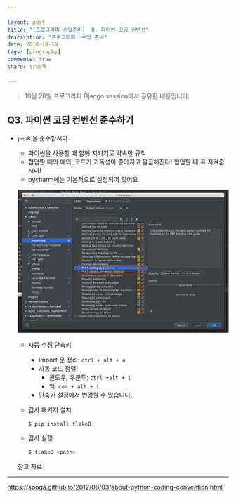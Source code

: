 ```yaml
---

layout: post
title: "[프로그라피 수업준비]  Q. 파이썬 코딩 컨벤션"
description: "프로그라피: 수업 준비"
date: 2018-10-19
tags: [prography]
comments: true
share: true목

---
```




> 10월 20일 프로그라피 Django session에서 공유한 내용입니다.

## Q3. 파이썬 코딩 컨벤션 준수하기

- `pep8` 을 준수합시다.

  - 파이썬을 사용할 때 함께 지키기로 약속한 규칙
  - 협업할 때의 예의, 코드가 가독성이 좋아지고 깔끔해진다! 협업할 때 꼭 지켜줍시다!
  - pycharm에는 기본적으로 설정되어 있어요

  ![pep1](/assets/images/post_images/2018-10-22-djagno-session/pep1.png)

  - 자동 수정 단축키

    - import 문 정리: `ctrl + alt + o`
    - 자동 코드 정렬: 
      - 윈도우, 우분투: `ctrl +alt + i`
      - 맥: `com + alt + i`
    - 단축키 설정에서 변경할 수 있습니다.

  - 검사 패키지 설치

    ```bah
    $ pip install flake8
    ```

  - 검사 실행

    ```bash
    $ flake8 <path>
    ```



  참고 자료

------

  <https://spoqa.github.io/2012/08/03/about-python-coding-convention.html>